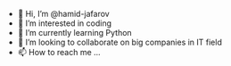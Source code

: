 - 👋 Hi, I’m @hamid-jafarov
- 👀 I’m interested in coding
- 🌱 I’m currently learning Python
- 💞️ I’m looking to collaborate on big companies in IT field
- 📫 How to reach me ...

<!---
hamid-jafarov/hamid-jafarov is a ✨ special ✨ repository because its `README.md` (this file) appears on your GitHub profile.
You can click the Preview link to take a look at your changes.
--->
